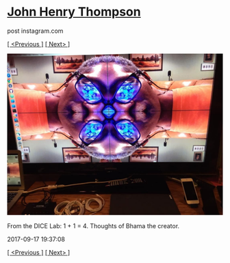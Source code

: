 # [John Henry Thompson](../README.md)
post instagram.com

[[ <Previous ]](2017-09-19-1.md) [[ Next> ]](2017-09-17-2.md)

[![](../media/2017-09-17/From-the-DICE-Lab-1-1-4-Thoughts-of-Bhama-the-creator.jpg)](../README.md)

From the DICE Lab: 1 + 1 = 4. Thoughts of Bhama the creator.

2017-09-17 19:37:08

[[ <Previous ]](2017-09-19-1.md) [[ Next> ]](2017-09-17-2.md)